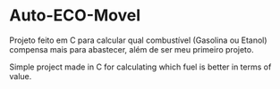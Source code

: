 # Auto-ECO-Movel
Projeto feito em C para calcular qual combustível (Gasolina ou Etanol) compensa mais para abastecer, além de ser meu primeiro projeto.

Simple project made in C for calculating which fuel is better in terms of value.
